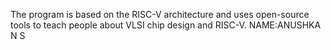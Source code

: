 The program is based on the RISC-V architecture and uses open-source tools to teach people about VLSI chip design and RISC-V.
NAME:ANUSHKA N S
